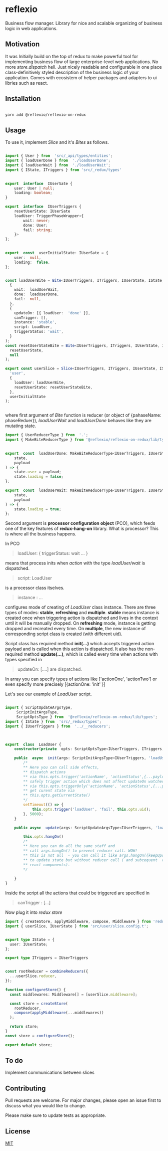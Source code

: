 # reflexio
Business flow manager. 
Library for nice and scalable organizing of business logic in web applications.


## Motivation
It was Initially build on the top of redux to make powerful tool for implementing business flow of large enterprise-level web applications.  No more *store.dispatch* hell. Just nicely readable and configurable in one place class-definitively styled description of the business logic of your application. 
Comes with ecosistem of helper packages and adapters to ui libries such as react.
## Installation

```bash

yarn add @reflexio/reflexio-on-redux

```

## Usage

To use it, implement *Slice* and it's *Bites*  as follows.
```typescript

import { User } from  'src/_api/types/entities';
import { loadUserDone } from  './loadUserDone';
import { loadUserWait } from  './loadUserWait';
import { IState, ITriggers } from 'src/_redux/types'
  

export  interface  IUserSate {
	user: User | null;
	loading: boolean;
}

export  interface  IUserTriggers {
	resetUserState: IUserSate
	loadUser: TriggerPhaseWrapper<{
		wait: never;
		done: User;
		fail: string;
	}>
};
  

export  const  userInitialState: IUserSate = {
	user:  null,
	loading:  false,
};


const loadUserBite = Bite<IUserTriggers, ITriggers, IUserState, IState, 'loadUser'>(
  {
  	wait:  loadUserWait,
	done:  loadUserDone,
	fail:  null,
  },
  {
    updateOn: [{ loadUser:  'done' }],
    canTrigger: [],
    instance: 'stable',
    script: LoadUser,
    triggerStatus: 'wait',
  }
);
const resetUserStateBite = Bite<IUserTriggers, ITriggers, IUserState, IState, 'resetUserState'>(
  resetUserState,
  null
);

export const userSlice = Slice<IUserTriggers, ITriggers, IUserState, IState>(
  'user',
  {
    loadUser: loadUserBite,
    resetUserState: resetUserStateBite,
  },
  userInitialState
);



```
where first argument of *Bite* function is reducer (or object of {pahaseName: phaseReduer}),
*loadUserWait* and *loadUserDone* behaves like they are mutating state.

```typescript
import { UserReducerType } from  '.';
import { MakeBiteReducerType } from '@reflexio/reflexio-on-redux/lib/types'
  

export  const  loadUserDone: MakeBiteReducerType<IUserTriggers, IUserState, 'loadUser'>['done'] = (
	state,
	payload
) => {
	state.user = payload;
	state.loading = false;
};

export  const  loadUserWait: MakeBiteReducerType<IUserTriggers, IUserState, 'loadUser'>['wait'] = (
	state,
	payload
) => {
	state.loading = true;
};
```

Second argument is **processor configuration object** (PCO), 
which feeds one of the key features of **redux-hang-on** library. 
What is processor? This is  where all the business happens.

In PCO 
> loadUser: { 
triggerStatus: wait 
...
}

means that process inits when *action* with the type *loadUser/wait* is dispatched.

>script: LoadUser

is a processor class itselves. 

>instance : ... 

 configures mode of creating of *LoadUser* class instance. There are three types of modes: **stable**, **refreshing** and **multiple**. **stable** means instance is created once when triggering action is dispatched and lives in the context until it will be manually dropped. On **refreshing** mode, instance is getting dropped and recreated every time. On **multiple**, the new instance of corresponding script class is created (with different uid).

  

Script class has required method **init(...)** which accepts triggered action payload and
is called when this action is dispatched.
It also has the non-required method **update(...)**, which is called every time when
actions with types specified in 
>updateOn: [....] are dispatched.

In array you can specify types of actions like ['actionOne', 'actionTwo'] or even specify more precisely [{actionOne: 'init' }] 

Let's see our example of *LoadUser* script.
```typescript

import { ScriptUpdateArgsType,
	 ScriptInitArgsType, 
	 ScriptOptsType } from  '@reflexio/reflexio-on-redux/lib/types';
import { IState } from  'src/_redux/types';
import { IUserTriggers } from  '../__reducers';

  

export  class  LoadUser {
	constructor(private  opts: ScriptOptsType<IUserTriggers, ITriggers, IState,'loadUser'>) {}

	public  async  init(args: ScriptInitArgsType<IUserTriggers, 'loadUser', 'wait'>) {
		/*
        ** Here you can call side effects, 
		** dispatch actions 
		** via this.opts.trigger('actionName', 'actionStatus',{...payload})
		** safely trigger action which does not affect updateOn watchers
		** via this.opts.triggerOnly('actionName', 'actionStatus',{...payload})
        ** get curent state via
        ** this.opts.getCurrentState()
		*/ 
		setTimeout(() => {
			this.opts.trigger('loadUser', 'fail', this.opts.uid);
		}, 5000);
	}

	public async  update(args: ScriptUpdateArgsType<IUserTriggers, 'loadUser', 'done'>) {

		this.opts.hangOn()
		/* 
        ** Here you can do all the same staff and 
		** call args.hangOn() to prevent reducer call. WOW!
		** this is not all  - you can call it like args.hangOn({keepUpdate: true}) 
		** to update state but without reducer call ( and subcequent  rendering in
		** react components). 
		*/
		
	}
}
```
Inside the script all the actions that could be triggered are specified in 
>canTrigger : [...]

Now  plug it into *redux* *store*

```typescript
import { createStore, applyMiddleware, compose, Middleware } from 'redux';
import { userSlice, IUserState } from 'src/user/slice.config.t';


export type IState = {
  user: IUserState;
};

export type ITriggers = IUserTriggers


const rootReducer = combineReducers({
  ...userSlice.reducer,
});

function configureStore() {
  const middlewares: Middleware[] = [userSlice.middleware];

  const store = createStore(
    rootReducer,
    compose(applyMiddleware(...middlewares))
  );

  return store;
}
const store = configureStore();

export default store;

```

## To do

Implement communications between slices

  


## Contributing

Pull requests are welcome. For major changes, please open an issue first to discuss what you would like to change.

  

Please make sure to update tests as appropriate.

  

## License

[MIT](https://choosealicense.com/licenses/mit/)

